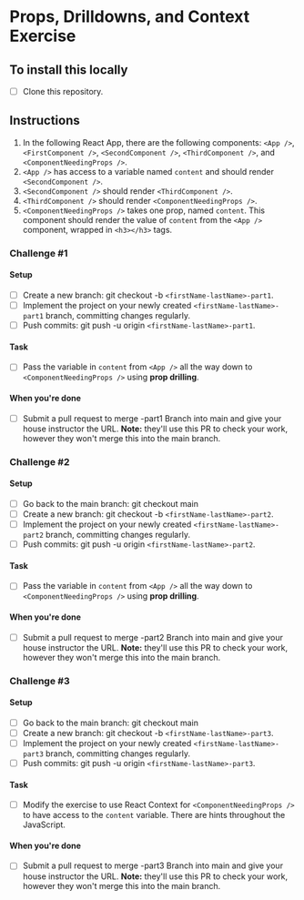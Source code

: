 # Props, Drilldowns, and Context Exercise

## To install this locally

- [ ] Clone this repository.

## Instructions

1. In the following React App, there are the following components: `<App />`, `<FirstComponent />`, `<SecondComponent />`, `<ThirdComponent />`, and `<ComponentNeedingProps />`.
2. `<App />` has access to a variable named `content` and should render `<SecondComponent />`.
3. `<SecondComponent />` should render `<ThirdComponent />`.
4. `<ThirdComponent />` should render `<ComponentNeedingProps />`.
5. `<ComponentNeedingProps />` takes one prop, named `content`. This component should render the value of `content` from the `<App />` component, wrapped in `<h3></h3>` tags.

### Challenge #1

#### Setup

- [ ] Create a new branch: git checkout -b `<firstName-lastName>-part1`.
- [ ] Implement the project on your newly created `<firstName-lastName>-part1` branch, committing changes regularly.
- [ ] Push commits: git push -u origin `<firstName-lastName>-part1`.

#### Task

- [ ] Pass the variable in `content` from `<App />` all the way down to `<ComponentNeedingProps />` using **prop drilling**.

#### When you're done

- [ ] Submit a pull request to merge <firstName-lastName>-part1 Branch into main and give your house instructor the URL. **Note:** they'll use this PR to check your work, however they won't merge this into the main branch.

### Challenge #2

#### Setup

- [ ] Go back to the main branch: git checkout main
- [ ] Create a new branch: git checkout -b `<firstName-lastName>-part2`.
- [ ] Implement the project on your newly created `<firstName-lastName>-part2` branch, committing changes regularly.
- [ ] Push commits: git push -u origin `<firstName-lastName>-part2`.

#### Task

- [ ] Pass the variable in `content` from `<App />` all the way down to `<ComponentNeedingProps />` using **prop drilling**.

#### When you're done

- [ ] Submit a pull request to merge <firstName-lastName>-part2 Branch into main and give your house instructor the URL. **Note:** they'll use this PR to check your work, however they won't merge this into the main branch.

### Challenge #3

#### Setup

- [ ] Go back to the main branch: git checkout main
- [ ] Create a new branch: git checkout -b `<firstName-lastName>-part3`.
- [ ] Implement the project on your newly created `<firstName-lastName>-part3` branch, committing changes regularly.
- [ ] Push commits: git push -u origin `<firstName-lastName>-part3`.

#### Task

- [ ] Modify the exercise to use React Context for `<ComponentNeedingProps />` to have access to the `content` variable. There are hints throughout the JavaScript.

#### When you're done

- [ ] Submit a pull request to merge <firstName-lastName>-part3 Branch into main and give your house instructor the URL. **Note:** they'll use this PR to check your work, however they won't merge this into the main branch.
